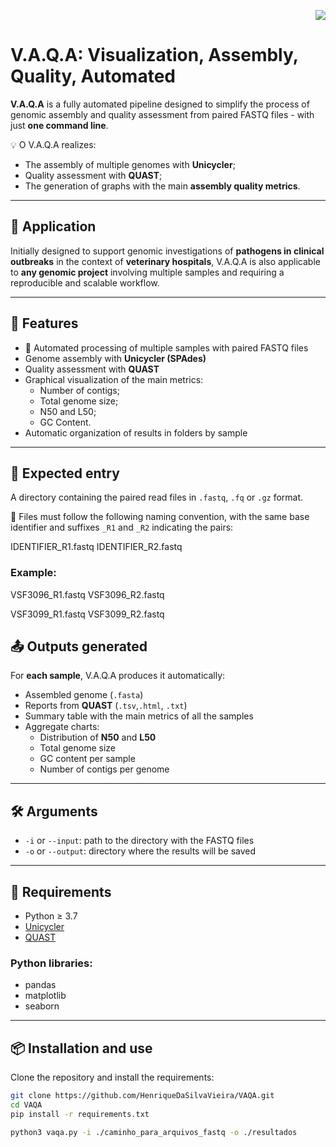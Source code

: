 <p align="right">
  <img src="https://github.com/user-attachments/assets/a3b067ad-732b-42cb-9331-c6f74ec7c061">
</p>



# V.A.Q.A: Visualization, Assembly, Quality, Automated

**V.A.Q.A** is a fully automated pipeline designed to simplify the process of genomic assembly and quality assessment from paired FASTQ files - with just **one command line**.

💡 O V.A.Q.A realizes:
- The assembly of multiple genomes with **Unicycler**;
- Quality assessment with **QUAST**;
- The generation of graphs with the main **assembly quality metrics**.

---

## 🧬 Application

Initially designed to support genomic investigations of **pathogens in clinical outbreaks** in the context of **veterinary hospitals**, V.A.Q.A is also applicable to **any genomic project** involving multiple samples and requiring a reproducible and scalable workflow.

---

## 🚀 Features

- 🔁 Automated processing of multiple samples with paired FASTQ files  
- Genome assembly with **Unicycler (SPAdes)**  
- Quality assessment with **QUAST**  
- Graphical visualization of the main metrics:
  - Number of contigs;
  - Total genome size;
  - N50 and L50;
  - GC Content.
- Automatic organization of results in folders by sample  

---

## 📂 Expected entry

A directory containing the paired read files in `.fastq`, `.fq` or `.gz` format.

📌 Files must follow the following naming convention, with the same base identifier and suffixes `_R1` and `_R2` indicating the pairs:

IDENTIFIER_R1.fastq IDENTIFIER_R2.fastq

### Example:

VSF3096_R1.fastq VSF3096_R2.fastq

VSF3099_R1.fastq VSF3099_R2.fastq

## 📤 Outputs generated

For **each sample**, V.A.Q.A produces it automatically:

- Assembled genome (`.fasta`)  
- Reports from **QUAST** (`.tsv`,`.html`, `.txt`)  
- Summary table with the main metrics of all the samples  
- Aggregate charts:
  - Distribution of **N50** and **L50**
  - Total genome size
  - GC content per sample
  - Number of contigs per genome
    
---

## 🛠️ Arguments

- `-i` or `--input`: path to the directory with the FASTQ files
- `-o` or `--output`: directory where the results will be saved

---

## 🧪 Requirements

- Python ≥ 3.7  
- [Unicycler](https://github.com/rrwick/Unicycler)  
- [QUAST](https://github.com/ablab/quast)  

### Python libraries:
- pandas  
- matplotlib  
- seaborn  

---

## 📦 Installation and use

Clone the repository and install the requirements:

```bash
git clone https://github.com/HenriqueDaSilvaVieira/VAQA.git
cd VAQA
pip install -r requirements.txt

python3 vaqa.py -i ./caminho_para_arquivos_fastq -o ./resultados


